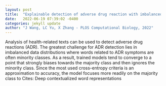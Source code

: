 ```yaml
---
layout: post
title:  "Explainable detection of adverse drug reaction with imbalanced data distribution"
date:   2022-06-19 07:39:02 -0400
categories: jekyll update
author: "J Wang, LC Yu, X Zhang - PLOS Computational Biology, 2022"
---
```

Analysis of health-related texts can be used to detect adverse drug reactions (ADR). The greatest challenge for ADR detection lies in imbalanced data distributions where words related to ADR symptoms are often minority classes. As a result, trained models tend to converge to a point that strongly biases towards the majority class and then ignores the minority class. Since the most used cross-entropy criteria is an approximation to accuracy, the model focuses more readily on the majority class to  Cites: Deep contextualized word representations